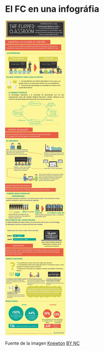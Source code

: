 # El FC en una infográfia


![Infográfico Flipped Classroom](img/flipped-classroom2.jpg "Infográfico Flipped Classroom")


Fuente de la imagen [Knewton](https://www.knewton.com/infographics/flipped-classroom/) [BY NC](https://creativecommons.org/licenses/by-nc/4.0/)